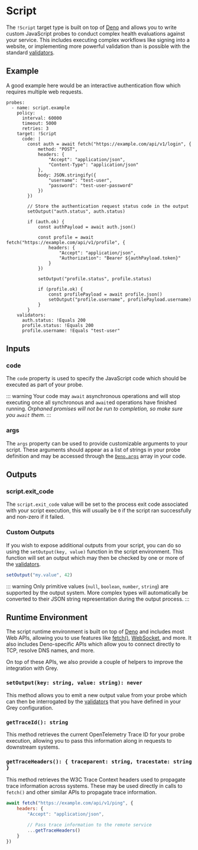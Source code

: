# Script
The `!Script` target type is built on top of [Deno](https://deno.land) and
allows you to write custom JavaScript probes to conduct complex health
evaluations against your service. This includes executing complex workflows
like signing into a website, or implementing more powerful validation than
is possible with the standard [validators](../validators/README.md).

## Example
A good example here would be an interactive authentication flow which requires
multiple web requests.

```yaml{7-39}
probes:
  - name: script.example
    policy:
      interval: 60000
      timeout: 5000
      retries: 3
    target: !Script
      code: |
        const auth = await fetch("https://example.com/api/v1/login", {
            method: "POST",
            headers: {
                "Accept": "application/json",
                "Content-Type": "application/json"
            },
            body: JSON.stringify({
                "username": "test-user",
                "password": "test-user-password"
            })
        })

        // Store the authentication request status code in the output
        setOutput("auth.status", auth.status)

        if (auth.ok) {
            const authPayload = await auth.json()

            const profile = await fetch("https://example.com/api/v1/profile", {
                headers: {
                    "Accept": "application/json",
                    "Authorization": "Bearer ${authPayload.token}"
                }
            })

            setOutput("profile.status", profile.status)

            if (profile.ok) {
                const profilePayload = await profile.json()
                setOutput("profile.username", profilePayload.username)
            }
        }
    validators:
      auth.status: !Equals 200
      profile.status: !Equals 200
      profile.username: !Equals "test-user"
```

## Inputs

### code <Badge text="required" type="danger" />
The `code` property is used to specify the JavaScript code which should be 
executed as part of your probe.

::: warning
Your code may `await` asynchronous operations and will stop executing once
all synchronous and `await`ed operations have finished running. *Orphaned
promises will not be run to completion, so make sure you `await` them.*
:::

### args
The `args` property can be used to provide customizable arguments to your
script. These arguments should appear as a list of strings in your probe
definition and may be accessed through the
[`Deno.args`](https://examples.deno.land/command-line-arguments)
array in your code.

## Outputs

### script.exit_code
The `script.exit_code` value will be set to the process exit code associated
with your script execution, this will usually be `0` if the script ran 
successfully and non-zero if it failed.

### Custom Outputs
If you wish to expose additional outputs from your script, you can do so using
the `setOutput(key, value)` function in the script environment. This function
will set an output which may then be checked by one or more of the
[validators](../validators/README.md).

```js
setOutput("my.value", 42)
```

::: warning
Only primitive values (`null`, `boolean`, `number`, `string`) are supported
by the output system. More complex types will automatically be converted to
their JSON string representation during the output process.
:::

## Runtime Environment
The script runtime environment is built on top of [Deno](https://deno.land)
and includes most Web APIs, allowing you to use features like
[fetch()](https://developer.mozilla.org/en-US/docs/Web/API/Fetch_API),
[WebSocket](https://developer.mozilla.org/en-US/docs/Web/API/WebSocket),
and more. It also includes Deno-specific APIs which allow you to connect
directly to TCP, resolve DNS names, and more.

On top of these APIs, we also provide a couple of helpers to improve the
integration with Grey.

### `setOutput(key: string, value: string): never`
This method allows you to emit a new output value from your probe which
can then be interrogated by the [validators](../validators/README.md)
that you have defined in your Grey configuration.

### `getTraceId(): string`
This method retrieves the current OpenTelemetry Trace ID for your probe
execution, allowing you to pass this information along in requests to
downstream systems.

### `getTraceHeaders(): { traceparent: string, tracestate: string }`
This method retrieves the W3C Trace Context headers used to propagate
trace information across systems. These may be used directly in calls
to `fetch()` and other similar APIs to propagate trace information.

```js
await fetch("https://example.com/api/v1/ping", {
    headers: {
        "Accept": "application/json",

        // Pass trace information to the remote service
        ...getTraceHeaders()
    }
})
```